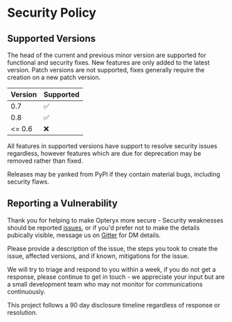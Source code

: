 # Security Policy

## Supported Versions

The head of the current and previous minor version are supported for functional and security fixes. New features are only added to the latest version. Patch versions are not supported, fixes generally require the creation on a new patch version.

| Version | Supported          |
| ------- | ------------------ |
| 0.7     | :white_check_mark: |
| 0.8     | :white_check_mark: |
| <= 0.6  | :x:                |

All features in supported versions have support to resolve security issues regardless, however features which are due for deprecation may be removed rather than fixed.

Releases may be yanked from PyPI if they contain material bugs, including security flaws.

## Reporting a Vulnerability

Thank you for helping to make Opteryx more secure - Security weaknesses should be reported [issues](https://github.com/mabel-dev/opteryx/issues), or if you'd prefer not to make the details pubically visible, message us on [Gitter](https://gitter.im/mabel-opteryx/community) for DM details.

Please provide a description of the issue, the steps you took to create the issue, affected versions, and if known, mitigations for the issue.

We will try to triage and respond to you within a week, if you do not get a response, please continue to get in touch - we appreciate your input but are a small development team who may not monitor for communications continuously.

This project follows a 90 day disclosure timeline regardless of response or resolution.
